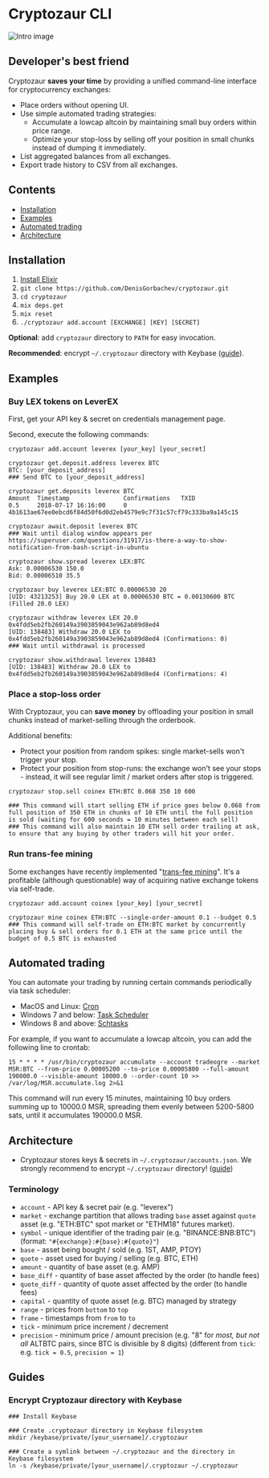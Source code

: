 # Cryptozaur CLI

![Intro image](https://github.com/DenisGorbachev/cryptozaur/blob/master/images/intro.jpg)

## Developer's best friend

Cryptozaur **saves your time** by providing a unified command-line interface for cryptocurrency exchanges:

* Place orders without opening UI.
* Use simple automated trading strategies:
  * Accumulate a lowcap altcoin by maintaining small buy orders within price range.
  * Optimize your stop-loss by selling off your position in small chunks instead of dumping it immediately.
* List aggregated balances from all exchanges.
* Export trade history to CSV from all exchanges.

## Contents

* [Installation](#installation)
* [Examples](#examples)
* [Automated trading](#automated-trading)
* [Architecture](#architecture)

## Installation

1. [Install Elixir](https://elixir-lang.org/install.html)
1. `git clone https://github.com/DenisGorbachev/cryptozaur.git`
1. `cd cryptozaur`
1. `mix deps.get`
1. `mix reset`
1. `./cryptozaur add.account [EXCHANGE] [KEY] [SECRET]`

**Optional**: add `cryptozaur` directory to `PATH` for easy invocation.
 
**Recommended**: encrypt `~/.cryptozaur` directory with Keybase ([guide](#encrypt-cryptozaur-directory)).

## Examples

### Buy LEX tokens on LeverEX

First, get your API key & secret on credentials management page.

Second, execute the following commands:

```
cryptozaur add.account leverex [your_key] [your_secret]

cryptozaur get.deposit.address leverex BTC
BTC: [your_deposit_address]
### Send BTC to [your_deposit_address]

cryptozaur get.deposits leverex BTC
Amount  Timestamp               Confirmations   TXID
0.5     2018-07-17 16:16:00     0               4b1613ae67ee0ebcd6f84d50f6d0d2eb4579e9c7f31c57cf79c333ba9a145c15       

cryptozaur await.deposit leverex BTC
### Wait until dialog window appears per https://superuser.com/questions/31917/is-there-a-way-to-show-notification-from-bash-script-in-ubuntu

cryptozaur show.spread leverex LEX:BTC
Ask: 0.00006530 150.0
Bid: 0.00006510 35.5

cryptozaur buy leverex LEX:BTC 0.00006530 20
[UID: 43213253] Buy 20.0 LEX at 0.00006530 BTC = 0.00130600 BTC (Filled 20.0 LEX)

cryptozaur withdraw leverex LEX 20.0 0x4fdd5eb2fb260149a3903859043e962ab89d8ed4
[UID: 138483] Withdraw 20.0 LEX to 0x4fdd5eb2fb260149a3903859043e962ab89d8ed4 (Confirmations: 0)
### Wait until withdrawal is processed

cryptozaur show.withdrawal leverex 138483
[UID: 138483] Withdraw 20.0 LEX to 0x4fdd5eb2fb260149a3903859043e962ab89d8ed4 (Confirmations: 4)
```

### Place a stop-loss order

With Cryptozaur, you can **save money** by offloading your position in small chunks instead of market-selling through the orderbook.

Additional benefits:
* Protect your position from random spikes: single market-sells won't trigger your stop.
* Protect your position from stop-runs: the exchange won't see your stops - instead, it will see regular limit / market orders after stop is triggered.

```
cryptozaur stop.sell coinex ETH:BTC 0.068 350 10 600

### This command will start selling ETH if price goes below 0.068 from full position of 350 ETH in chunks of 10 ETH until the full position is sold (waiting for 600 seconds = 10 minutes between each sell)
### This command will also maintain 10 ETH sell order trailing at ask, to ensure that any buying by other traders will hit your order.
```

### Run trans-fee mining

Some exchanges have recently implemented "[trans-fee mining](https://www.binaryoptions.net/what-is-trans-fee-mining-and-why-you-should-care/)". It's a profitable (although questionable) way of acquiring native exchange tokens via self-trade.

```
cryptozaur add.account coinex [your_key] [your_secret]

cryptozaur mine coinex ETH:BTC --single-order-amount 0.1 --budget 0.5
### This command will self-trade on ETH:BTC market by concurrently placing buy & sell orders for 0.1 ETH at the same price until the budget of 0.5 BTC is exhausted
```

## Automated trading

You can automate your trading by running certain commands periodically via task scheduler:

* MacOS and Linux: [Cron](https://www.howtoforge.com/a-short-introduction-to-cron-jobs)
* Windows 7 and below: [Task Scheduler](https://docs.microsoft.com/en-us/previous-versions/windows/it-pro/windows-server-2008-R2-and-2008/cc748993(v=ws.11))
* Windows 8 and above: [Schtasks](https://docs.microsoft.com/en-us/previous-versions/windows/it-pro/windows-server-2012-R2-and-2012/cc725744(v=ws.11))

For example, if you want to accumulate a lowcap altcoin, you can add the following line to crontab:

```
15 * * * * /usr/bin/cryptozaur accumulate --account tradeogre --market MSR:BTC --from-price 0.00005200 --to-price 0.00005800 --full-amount 190000.0 --visible-amount 10000.0 --order-count 10 >> /var/log/MSR.accumulate.log 2>&1
```

This command will run every 15 minutes, maintaining 10 buy orders summing up to 10000.0 MSR, spreading them evenly between 5200-5800 sats, until it accumulates 190000.0 MSR.

## Architecture

* Cryptozaur stores keys & secrets in `~/.cryptozaur/accounts.json`. We strongly recommend to encrypt `~/.cryptozaur` directory! ([guide](#encrypt-cryptozaur-directory))

### Terminology

* `account` - API key & secret pair (e.g. "leverex")
* `market` - exchange partition that allows trading `base` asset against `quote` asset (e.g. "ETH:BTC" spot market or "ETHM18" futures market).
* `symbol` - unique identifier of the trading pair (e.g. "BINANCE:BNB:BTC") (format: `"#{exchange}:#{base}:#{quote}"`)
* `base` - asset being bought / sold (e.g. 1ST, AMP, PTOY)
* `quote` - asset used for buying / selling (e.g. BTC, ETH)
* `amount` - quantity of base asset (e.g. AMP)
* `base_diff` - quantity of base asset affected by the order (to handle fees)
* `quote_diff` - quantity of quote asset affected by the order (to handle fees)
* `capital` - quantity of quote asset (e.g. BTC) managed by strategy
* `range` - prices from `bottom` to `top`
* `frame` - timestamps from `from` to `to`
* `tick` - minimum price increment / decrement
* `precision` - minimum price / amount precision (e.g. "8" for *most, but not all* ALTBTC pairs, since BTC is divisible by 8 digits) (different from `tick`: e.g. `tick = 0.5`, `precision = 1`)

## Guides

### Encrypt Cryptozaur directory with Keybase

```
### Install Keybase

### Create .cryptozaur directory in Keybase filesystem
mkdir /keybase/private/[your_username]/.cryptozaur

### Create a symlink between ~/.cryptozaur and the directory in Keybase filesystem
ln -s /keybase/private/[your_username]/.cryptozaur ~/.cryptozaur
```
